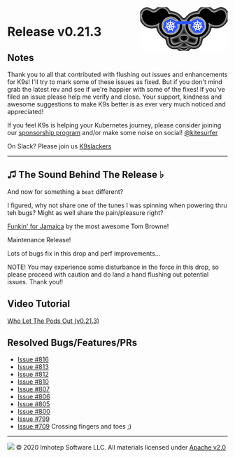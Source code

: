 <img src="https://raw.githubusercontent.com/derailed/k9s/master/assets/k9s_small.png" align="right" width="200" height="auto"/>

# Release v0.21.3

## Notes

Thank you to all that contributed with flushing out issues and enhancements for K9s! I'll try to mark some of these issues as fixed. But if you don't mind grab the latest rev and see if we're happier with some of the fixes! If you've filed an issue please help me verify and close. Your support, kindness and awesome suggestions to make K9s better is as ever very much noticed and appreciated!

If you feel K9s is helping your Kubernetes journey, please consider joining our [sponsorship program](https://github.com/sponsors/derailed) and/or make some noise on social! [@kitesurfer](https://twitter.com/kitesurfer)

On Slack? Please join us [K9slackers](https://join.slack.com/t/k9sers/shared_invite/enQtOTA5MDEyNzI5MTU0LWQ1ZGI3MzliYzZhZWEyNzYxYzA3NjE0YTk1YmFmNzViZjIyNzhkZGI0MmJjYzhlNjdlMGJhYzE2ZGU1NjkyNTM)

---

## ♫ The Sound Behind The Release ♭

And now for something a `beat` different?

I figured, why not share one of the tunes I was spinning when powering thru teh bugs? Might as well share the pain/pleasure right?

[Funkin' for Jamaica](https://www.youtube.com/watch?v=uuUy2ShGLyo) by the most awesome Tom Browne!

Maintenance Release!

Lots of bugs fix in this drop and perf improvements...

NOTE! You may experience some disturbance in the force in this drop, so please proceed with caution and do land a hand flushing out potential issues.
Thank you!!

## Video Tutorial

[Who Let The Pods Out (v0.21.3)](https://youtu.be/wG8KCwDAhnw)

## Resolved Bugs/Features/PRs

* [Issue #816](https://github.com/kswapd/k13s/issues/816)
* [Issue #813](https://github.com/kswapd/k13s/issues/813)
* [Issue #812](https://github.com/kswapd/k13s/issues/812)
* [Issue #810](https://github.com/kswapd/k13s/issues/810)
* [Issue #807](https://github.com/kswapd/k13s/issues/807)
* [Issue #806](https://github.com/kswapd/k13s/issues/806)
* [Issue #805](https://github.com/kswapd/k13s/issues/805)
* [Issue #800](https://github.com/kswapd/k13s/issues/800)
* [Issue #799](https://github.com/kswapd/k13s/issues/799)
* [Issue #709](https://github.com/kswapd/k13s/issues/709) Crossing fingers and toes ;)

---

<img src="https://raw.githubusercontent.com/derailed/k9s/master/assets/imhotep_logo.png" width="32" height="auto"/> © 2020 Imhotep Software LLC. All materials licensed under [Apache v2.0](http://www.apache.org/licenses/LICENSE-2.0)
